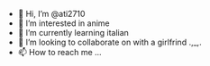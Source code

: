 - 👋 Hi, I’m @ati2710
- 👀 I’m interested in anime
- 🌱 I’m currently learning italian
- 💞️ I’m looking to collaborate on with a girlfrind .,_,.
- 📫 How to reach me ...

<!---
ati2710/ati2710 is a ✨ special ✨ repository because its `README.md` (this file) appears on your GitHub profile.
You can click the Preview link to take a look at your changes.
--->
